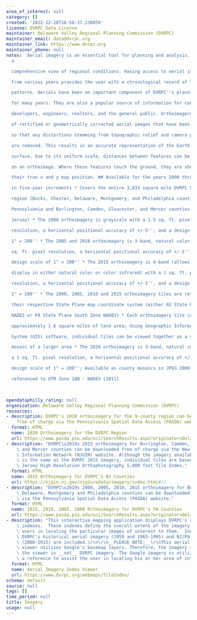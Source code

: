 ```yaml
---
area_of_interest: null
category: []
created: '2022-12-20T16:56:37.238059'
license: DVRPC Data License
maintainer: Delaware Valley Regional Planning Commission (DVRPC)
maintainer_email: data@dvrpc.org
maintainer_link: https://www.dvrpc.org
maintainer_phone: null
notes: 'Aerial imagery is an essential tool for planning and analysis. It presents
  a

  comprehensive view of regional conditions. Having access to aerial imagery

  from various years provides the user with a chronological record of land use

  patterns. Aerials have been an important component of DVRPC''s planning efforts

  for many years. They are also a popular source of information for consultants,

  developers, engineers, realtors, and the general public. Orthoimagery consists

  of rectified or geometrically corrected aerial images that have been processed

  so that any distortions stemming from topographic relief and camera position

  are removed. This results in an accurate representation of the Earth''s

  surface. Due to its uniform scale, distances between features can be measured

  on an orthoimage. Where these features touch the ground, they are shown in

  their true x and y map position. ## Available for the years 2000 through 2020

  in five-year increments * Covers the entire 3,833 square mile DVRPC 9-county

  region (Bucks, Chester, Delaware, Montgomery, and Philadelphia counties in

  Pennsylvania and Burlington, Camden, Gloucester, and Mercer counties in New

  Jersey) * The 2000 orthoimagery is grayscale with a 1.5 sq. ft. pixel

  resolution, a horizontal positional accuracy of +/-5'', and a design scale of

  1" = 200'' * The 2005 and 2010 orthoimagery is 3-band, natural color, with a 1

  sq. ft. pixel resolution, a horizontal positional accuracy of +/-5'', and a

  design scale of 1" = 200'' * The 2015 orthoimagery is 4-band (allows for

  display in either natural color or color infrared) with a 1 sq. ft. pixel

  resolution, a horizontal positional accuracy of +/-5'', and a design scale of

  1" = 200'' * The 2000, 2005, 2010 and 2015 orthoimagery tiles are referenced to

  their respective State Plane map coordinate system (either NJ State Plane

  NAD83 or PA State Plane South Zone NAD83) * Each orthoimagery tile covers

  approximately 1.6 square miles of land area; Using Geographic Information

  System (GIS) software, individual tiles can be viewed together as a seamless

  mosaic of a larger area * The 2020 orthoimagery is 3-band, natural color with

  a 1 sq. ft. pixel resolution, a horizontal positional accuracy of +/-5'', and a

  design scale of 1" = 200''; Available as county mosaics in JPEG 2000 format

  referenced to UTM Zone 18N - NAD83 (2011)


  '
opendataphilly_rating: null
organization: Delaware Valley Regional Planning Commission (DVRPC)
resources:
- description: DVRPC's 2020 orthoimagery for the 9-county region can be downloaded
    free of charge via the Pennsylvania Spatial Data Access (PASDA) website.
  format: HTML
  name: 2020 Orthoimagery for the DVRPC Region
  url: https://www.pasda.psu.edu/uci/SearchResults.aspx?originator=Delaware%20Valley%20Regional%20Planning%20Commission
- description: "DVRPC\u2019s 2015 orthoimagery for Burlington, Camden, Gloucester,\
    \ and Mercer counties can be downloaded free of charge via the New Jersey Geographic\
    \ Information Network (NJGIN) website. Although the imagery available via NJGIN\
    \ is the same as the DVRPC 2015 imagery, individual tiles are based on the New\
    \ Jersey High Resolution Orthophotography 5,000 foot Tile Index."
  format: HTML
  name: 2015 Orthoimagery for DVRPC's NJ Counties
  url: https://njgin.nj.gov/njgin/edata/imagery/index.html#!/
- description: "DVRPC\u2019s 2000, 2005, 2010, 2015 orthoimagery for Bucks, Chester,\
    \ Delaware, Montgomery and Philadelphia counties can be downloaded free of charge\
    \ via the Pennsylvania Spatial Data Access (PASDA) website."
  format: HTML
  name: 2015, 2010, 2005, 2000 Orthoimagery for DVRPC's PA Counties
  url: https://www.pasda.psu.edu/uci/SearchResults.aspx?originator=Delaware%20Valley%20Regional%20Planning%20Commission
- description: "This interactive mapping application displays DVRPC's aerial imagery\
    \ indexes.  These indexes define the overall extent of the imagery and assist\
    \ users in locating the particular images of interest to them.  Indexes for both\
    \ DVRPC's historical aerial imagery (1959 and 1965-1995) and NJ/PA orthoimagery\
    \ (2000-2015) are included.\r\n\r\n__PLEASE NOTE:__\r\nThis aerial imagery index\
    \ viewer utilizes Google's basemap layers. Therefore, the imagery shown within\
    \ the viewer is __not__ DVRPC imagery. The Google imagery is utilized simply as\
    \ a reference to assist the user in locating his or her area of interest."
  format: HTML
  name: Aerial Imagery Index Viewer
  url: https://www.dvrpc.org/webmaps/TileIndex/
schema: default
source: null
tags: []
time_period: null
title: Imagery
usage: null
---
```

